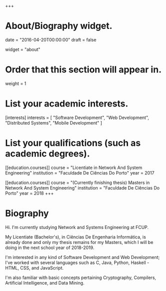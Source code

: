 +++
# About/Biography widget.

date = "2016-04-20T00:00:00"
draft = false

widget = "about"

# Order that this section will appear in.
weight = 1

# List your academic interests.
[interests]
  interests = [
    "Software Development",
    "Web Development",
    "Distributed Systems",
    "Mobile Development"
  ]

# List your qualifications (such as academic degrees).
[[education.courses]]
  course = "Licentiate in Network And System Engineering"
  institution = "Faculdade De Ciências Do Porto"
  year = 2017

[[education.courses]]
  course = "(Currently finishing thesis) Masters in Network And System Engineering"
  institution = "Faculdade De Ciências Do Porto"
  year = 2018
+++

# Biography

Hi. I'm currently studying Network and Systems Engineering at FCUP. 

My Licentiate (Bachelor's), in Ciências De Engenharia Informática, is already done and only my thesis remains for my Masters, which I will be doing in the next school year of 2018-2019.

I'm interested in any kind of Software Development and Web Development; I've worked with several languages such as C, Java, Python, Haskell - HTML, CSS, and JavaScript.

I'm also familiar with basic concepts pertaining Cryptography, Compilers, Artificial Intelligence, and Data Mining.